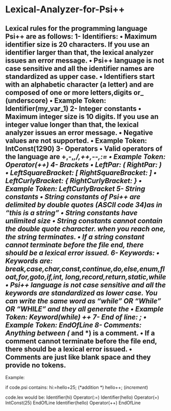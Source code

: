 # Lexical-Analyzer-for-Psi++

Lexical rules for the programming language Psi++ are as follows:
1- Identifiers:
• Maximum identifier size is 20 characters. If you use an identifier
larger than that, the lexical analyzer issues an error message.
• Psi++ language is not case sensitive and all the identifier names are
standardized as upper case.
• Identifiers start with an alphabetic character (a letter) and are
composed of one or more letters,digits or_ (underscore)
• Example Token: Identifier(my_var_1)
2- Integer constants
• Maximum integer size is 10 digits. If you use an integer value longer
than that, the lexical analyzer issues an error message.
• Negative values are not supported.
• Example Token: IntConst(1290)
3- Operators
• Valid operators of the language are +,-,*,/,++,--,:=
• Example Token: Operator(++)
4- Brackets
• LeftPar: ( RightPar: )
• LeftSquareBracket: [ RightSquareBracket: ]
• LeftCurlyBracket: { RightCurlyBracket: }
• Example Token: LeftCurlyBracket
5- String constants
• String constants of Psi++ are delimited by double quotes (ASCII code
34)as in “this is a string”
• String constants have unlimited size
• String constants cannot contain the double quote character. when you
reach one, the string terminates.
• If a string constant cannot terminate before the file end, there
should be a lexical error issued.
6- Keywords:
• Keywords are:
break,case,char,const,continue,do,else,enum,float,for,goto,if,int,
long,record,return,static,while
• Psi++ language is not case sensitive and all the keywords are
standardized as lower case. You can write the same word as “while” OR
“While” OR “WHILE” and they all generate the
• Example Token: Keyword(while)
++
7- End of line: ;
• Example Token: EndOfLine
8- Comments: Anything between (* and *) is a comment.
• If a comment cannot terminate before the file end, there should be a
lexical error issued.
• Comments are just like blank space and they provide no tokens.
------------------------------------------------------------------------

Example:

if code.psi contains:
hi:=hello+25; (*addition *)
hello++; (*increment*)

code.lex would be:
Identifier(hi)
Operator(:=)
Identifier(hello)
Operator(+)
IntConst(25)
EndOfLine
Identifier(hello)
Operator(++)
EndOfLine
